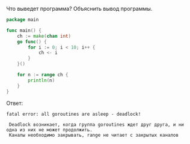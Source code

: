 Что выведет программа? Объяснить вывод программы.

```go
package main

func main() {
	ch := make(chan int)
	go func() {
		for i := 0; i < 10; i++ {
			ch <- i
		}
	}()

	for n := range ch {
		println(n)
	}
}
```

Ответ:
```
fatal error: all goroutines are asleep - deadlock!
 
 Deadlock возникает, когда группа goroutines ждет друг друга, и ни одна из них не может продолжить. 
 Каналы необходимо закрывать, range не читает с закрытых каналов

```
